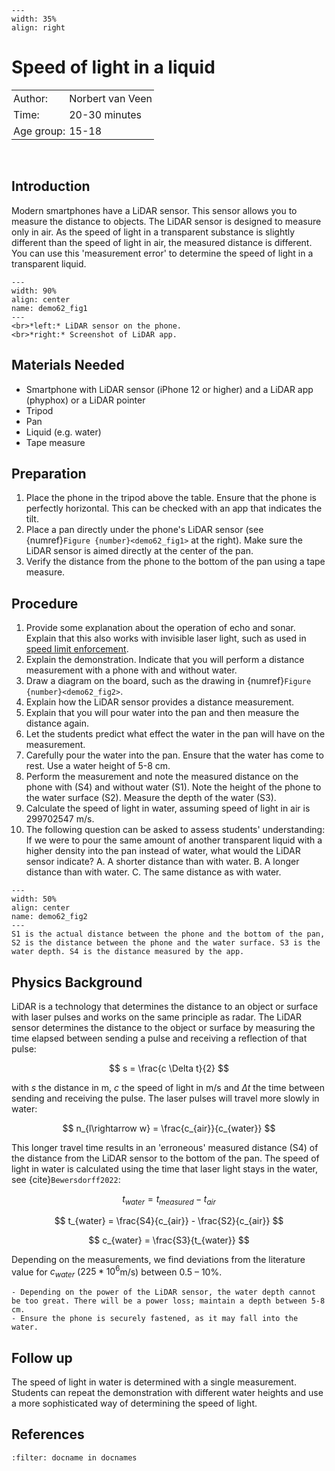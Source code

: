 ```{figure} ../../figures/confirmed.png
---
width: 35%
align: right
```

# Speed of light in a liquid

<table style="width: 100%; border-collapse: collapse; border: none;">
    <tr style="background-color: var(--background-color);">  
        <td style="text-align: left; padding: 3px; border: none; color: var(--text-color)">Author:</td>
        <td style="text-align: left; padding: 3px; border: none; color: var(--text-color)">Norbert van Veen</td>
    </tr>
    <tr style="background-color: var(--background-color);"> 
        <td style="text-align: left; padding: 3px; border: none; color: var(--text-color)">Time:</td>
        <td style="text-align: left; padding: 3px; border: none; color: var(--text-color)">20-30 minutes</td>
    </tr>
    <tr style="background-color: var(--background-color);"> 
        <td style="text-align: left; padding: 3px; border: none; color: var(--text-color)">Age group:</td>
        <td style="text-align: left; padding: 3px; border: none; color: var(--text-color)">15-18</td>
    </tr>
</table><br>

## Introduction
Modern smartphones have a LiDAR sensor. This sensor allows you to measure the distance to objects. The LiDAR sensor is designed to measure only in air. As the speed of light in a transparent substance is slightly different than the speed of light in air, the measured distance is different. You can use this 'measurement error' to determine the speed of light in a transparent liquid.

```{figure} demo62_figure1.jpg
---
width: 90%
align: center
name: demo62_fig1
---
<br>*left:* LiDAR sensor on the phone.
<br>*right:* Screenshot of LiDAR app.
```

## Materials Needed
- Smartphone with LiDAR sensor (iPhone 12 or higher) and a LiDAR app (phyphox) or a LiDAR pointer
- Tripod
- Pan
- Liquid (e.g. water)
- Tape measure

## Preparation
1. Place the phone in the tripod above the table. Ensure that the phone is perfectly horizontal. This can be checked with an app that indicates the tilt. 
2. Place a pan directly under the phone's LiDAR sensor (see {numref}`Figure {number}<demo62_fig1>` at the right). Make sure the LiDAR sensor is aimed directly at the center of the pan. 
3. Verify the distance from the phone to the bottom of the pan using a tape measure.

## Procedure
1. Provide some explanation about the operation of echo and sonar. Explain that this also works with invisible laser light, such as used in [speed limit enforcement](https://en.wikipedia.org/wiki/Lidar_traffic_enforcement).
2. Explain the demonstration. Indicate that you will perform a distance measurement with a phone with and without water.
3. Draw a diagram on the board, such as the drawing in {numref}`Figure {number}<demo62_fig2>`.
4. Explain how the LiDAR sensor provides a distance measurement.
5. Explain that you will pour water into the pan and then measure the distance again.
6. Let the students predict what effect the water in the pan will have on the measurement.
7. Carefully pour the water into the pan. Ensure that the water has come to rest. Use a water height of 5-8 cm.
8. Perform the measurement and note the measured distance on the phone with (S4) and without water (S1). Note the height of the phone to the water surface (S2). Measure the depth of the water (S3).
9. Calculate the speed of light in water, assuming speed of light in air is 299702547 m/s.
10. The following question can be asked to assess students' understanding: If we were to pour the same amount of another transparent liquid with a higher density into the pan instead of water, what would the LiDAR sensor indicate?
    A. A shorter distance than with water.
    B. A longer distance than with water.
    C. The same distance as with water.
    
```{figure} demo62_figure2.jpg
---
width: 50%
align: center
name: demo62_fig2
---
S1 is the actual distance between the phone and the bottom of the pan, S2 is the distance between the phone and the water surface. S3 is the water depth. S4 is the distance measured by the app.
```

## Physics Background
LiDAR is a technology that determines the distance to an object or surface with laser pulses and works on the same principle as radar. The LiDAR sensor determines the distance to the object or surface by measuring the time elapsed between sending a pulse and receiving a reflection of that pulse: 

$$ s = \frac{c \Delta t}{2} $$

with $s$ the distance in m, $c$ the speed of light in m/s and $\Delta t$ the time between sending and receiving the pulse. The laser pulses will travel more slowly in water:

$$ n_{l\rightarrow w} = \frac{c_{air}}{c_{water}} $$ 

This longer travel time results in an 'erroneous' measured distance (S4) of the distance from the LiDAR sensor to the bottom of the pan. The speed of light in water is calculated using the time that laser light stays in the water, see {cite}`Bewersdorff2022`:

$$ t_{water} = t_{measured} - t_{air} $$

$$ t_{water} = \frac{S4}{c_{air}} - \frac{S2}{c_{air}} $$

$$ c_{water} = \frac{S3}{t_{water}} $$ 

Depending on the measurements, we find deviations from the literature value for $c_{water}$ ($225*10^6$m/s) between 0.5 – 10%.

```{tip}
- Depending on the power of the LiDAR sensor, the water depth cannot be too great. There will be a power loss; maintain a depth between 5-8 cm.
- Ensure the phone is securely fastened, as it may fall into the water.
```

## Follow up
The speed of light in water is determined with a single measurement. Students can repeat the demonstration with different water heights and use a more sophisticated way of determining the speed of light.

## References
```{bibliography}
:filter: docname in docnames
```